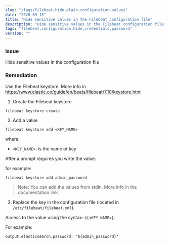 ```yaml
---
slug: "/faqs/filebeat-hide-plain-configuration-values"
date: "2020-09-15"
title: "Hide sensitive values in the Filebeat configuration file"
description: "Hide sensitive values in the Filebeat configuration file as credentials, urls"
tags: "filebeat,configuration,hide,credentials,password"
version: ""
---
```


### Issue

Hide sensitive values in the configuration file

### Remediation

Use the Filebeat keystore. More info in https://www.elastic.co/guide/en/beats/filebeat/7.10/keystore.html

1. Create the Filebeat keystore

```
filebeat keystore create
```

2. Add a value

```
filebeat keystore add <KEY_NAME>
```

where:

- `<KEY_NAME>`: is the name of key

After a prompt requires you write the value.

for example:

```
filebeat keystore add admin_password
```

> Note: You can add the values from stdin. More info in the documentation link.

3. Replace the key in the configuration file (located in `/etc/filebeat/filebeat.yml`).

Access to the value using the syntax: `${<KEY_NAME>}`.

For example:

```
output.elasticsearch.password: "${admin_password}"
```
